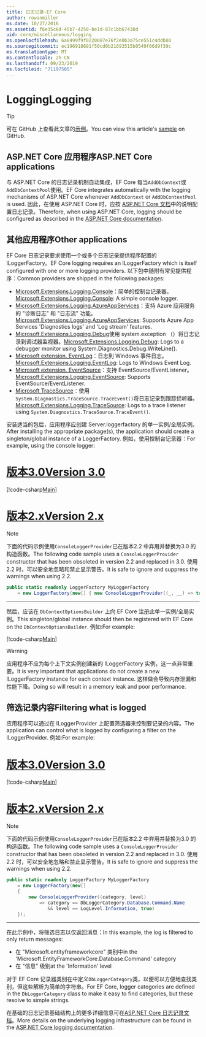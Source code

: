 ```yaml
---
title: 日志记录-EF Core
author: rowanmiller
ms.date: 10/27/2016
ms.assetid: f6e35c6d-45b7-4258-be1d-87c1bb67438d
uid: core/miscellaneous/logging
ms.openlocfilehash: 6a8499f9f0220087e76f2e0b3a75ce551c4ddb80
ms.sourcegitcommit: ec196918691f50cd0b21693515b0549f06d9f39c
ms.translationtype: MT
ms.contentlocale: zh-CN
ms.lasthandoff: 09/23/2019
ms.locfileid: "71197505"
---
```

# <a name="logging"></a><span data-ttu-id="a6553-102">Logging</span><span class="sxs-lookup"><span data-stu-id="a6553-102">Logging</span></span>

> [!TIP]  
> <span data-ttu-id="a6553-103">可在 GitHub 上查看此文章的[示例](https://github.com/aspnet/EntityFramework.Docs/tree/master/samples/core/Miscellaneous/Logging)。</span><span class="sxs-lookup"><span data-stu-id="a6553-103">You can view this article's [sample](https://github.com/aspnet/EntityFramework.Docs/tree/master/samples/core/Miscellaneous/Logging) on GitHub.</span></span>

## <a name="aspnet-core-applications"></a><span data-ttu-id="a6553-104">ASP.NET Core 应用程序</span><span class="sxs-lookup"><span data-stu-id="a6553-104">ASP.NET Core applications</span></span>

<span data-ttu-id="a6553-105">与 ASP.NET Core 的日志记录机制自动集成，EF Core 每当`AddDbContext`或`AddDbContextPool`使用。</span><span class="sxs-lookup"><span data-stu-id="a6553-105">EF Core integrates automatically with the logging mechanisms of ASP.NET Core whenever `AddDbContext` or `AddDbContextPool` is used.</span></span> <span data-ttu-id="a6553-106">因此，在使用 ASP.NET Core 时，应按 [ASP.NET Core 文档](https://docs.microsoft.com/aspnet/core/fundamentals/logging?tabs=aspnetcore2x)中的说明配置日志记录。</span><span class="sxs-lookup"><span data-stu-id="a6553-106">Therefore, when using ASP.NET Core, logging should be configured as described in the [ASP.NET Core documentation](https://docs.microsoft.com/aspnet/core/fundamentals/logging?tabs=aspnetcore2x).</span></span>

## <a name="other-applications"></a><span data-ttu-id="a6553-107">其他应用程序</span><span class="sxs-lookup"><span data-stu-id="a6553-107">Other applications</span></span>

<span data-ttu-id="a6553-108">EF Core 日志记录要求使用一个或多个日志记录提供程序配置的 ILoggerFactory。</span><span class="sxs-lookup"><span data-stu-id="a6553-108">EF Core logging requires an ILoggerFactory which is itself configured with one or more logging providers.</span></span> <span data-ttu-id="a6553-109">以下包中随附有常见提供程序：</span><span class="sxs-lookup"><span data-stu-id="a6553-109">Common providers are shipped in the following packages:</span></span>

* <span data-ttu-id="a6553-110">[Microsoft.Extensions.Logging.Console](https://www.nuget.org/packages/Microsoft.Extensions.Logging.Console/)：简单的控制台记录器。</span><span class="sxs-lookup"><span data-stu-id="a6553-110">[Microsoft.Extensions.Logging.Console](https://www.nuget.org/packages/Microsoft.Extensions.Logging.Console/): A simple console logger.</span></span>
* <span data-ttu-id="a6553-111">[Microsoft.Extensions.Logging.AzureAppServices](https://www.nuget.org/packages/Microsoft.Extensions.Logging.AzureAppServices/)：支持 Azure 应用服务的 "诊断日志" 和 "日志流" 功能。</span><span class="sxs-lookup"><span data-stu-id="a6553-111">[Microsoft.Extensions.Logging.AzureAppServices](https://www.nuget.org/packages/Microsoft.Extensions.Logging.AzureAppServices/): Supports Azure App Services 'Diagnostics logs' and 'Log stream' features.</span></span>
* <span data-ttu-id="a6553-112">[Microsoft.Extensions.Logging.Debug](https://www.nuget.org/packages/Microsoft.Extensions.Logging.Debug/)使用 system.exception （）将日志记录到调试器监视器。</span><span class="sxs-lookup"><span data-stu-id="a6553-112">[Microsoft.Extensions.Logging.Debug](https://www.nuget.org/packages/Microsoft.Extensions.Logging.Debug/): Logs to a debugger monitor using System.Diagnostics.Debug.WriteLine().</span></span>
* <span data-ttu-id="a6553-113">[Microsoft extension. EventLog](https://www.nuget.org/packages/Microsoft.Extensions.Logging.EventLog/)：日志到 Windows 事件日志。</span><span class="sxs-lookup"><span data-stu-id="a6553-113">[Microsoft.Extensions.Logging.EventLog](https://www.nuget.org/packages/Microsoft.Extensions.Logging.EventLog/): Logs to Windows Event Log.</span></span>
* <span data-ttu-id="a6553-114">[Microsoft extension. EventSource](https://www.nuget.org/packages/Microsoft.Extensions.Logging.EventSource/)：支持 EventSource/EventListener。</span><span class="sxs-lookup"><span data-stu-id="a6553-114">[Microsoft.Extensions.Logging.EventSource](https://www.nuget.org/packages/Microsoft.Extensions.Logging.EventSource/): Supports EventSource/EventListener.</span></span>
* <span data-ttu-id="a6553-115">[Microsoft TraceSource](https://www.nuget.org/packages/Microsoft.Extensions.Logging.TraceSource/)：使用`System.Diagnostics.TraceSource.TraceEvent()`将日志记录到跟踪侦听器。</span><span class="sxs-lookup"><span data-stu-id="a6553-115">[Microsoft.Extensions.Logging.TraceSource](https://www.nuget.org/packages/Microsoft.Extensions.Logging.TraceSource/): Logs to a trace listener using `System.Diagnostics.TraceSource.TraceEvent()`.</span></span>

<span data-ttu-id="a6553-116">安装适当的包后，应用程序应创建 Server.loggerfactory 的单一实例/全局实例。</span><span class="sxs-lookup"><span data-stu-id="a6553-116">After installing the appropriate package(s), the application should create a singleton/global instance of a LoggerFactory.</span></span> <span data-ttu-id="a6553-117">例如，使用控制台记录器：</span><span class="sxs-lookup"><span data-stu-id="a6553-117">For example, using the console logger:</span></span>

# <a name="version-30tabv3"></a>[<span data-ttu-id="a6553-118">版本3.0</span><span class="sxs-lookup"><span data-stu-id="a6553-118">Version 3.0</span></span>](#tab/v3)

[!code-csharp[Main](../../../samples/core/Miscellaneous/Logging/Logging/BloggingContext.cs#DefineLoggerFactory)]

# <a name="version-2xtabv2"></a>[<span data-ttu-id="a6553-119">版本2.x</span><span class="sxs-lookup"><span data-stu-id="a6553-119">Version 2.x</span></span>](#tab/v2)

> [!NOTE]
> <span data-ttu-id="a6553-120">下面的代码示例使用`ConsoleLoggerProvider`已在版本2.2 中弃用并替换为3.0 的构造函数。</span><span class="sxs-lookup"><span data-stu-id="a6553-120">The following code sample uses a `ConsoleLoggerProvider` constructor that has been obsoleted in version 2.2 and replaced in 3.0.</span></span> <span data-ttu-id="a6553-121">使用2.2 时，可以安全地忽略和禁止显示警告。</span><span class="sxs-lookup"><span data-stu-id="a6553-121">It is safe to ignore and suppress the warnings when using 2.2.</span></span>

``` csharp
public static readonly LoggerFactory MyLoggerFactory
    = new LoggerFactory(new[] { new ConsoleLoggerProvider((_, __) => true, true) });
```

***

<span data-ttu-id="a6553-122">然后，应该在 `DbContextOptionsBuilder` 上向 EF Core 注册此单一实例/全局实例。</span><span class="sxs-lookup"><span data-stu-id="a6553-122">This singleton/global instance should then be registered with EF Core on the `DbContextOptionsBuilder`.</span></span> <span data-ttu-id="a6553-123">例如:</span><span class="sxs-lookup"><span data-stu-id="a6553-123">For example:</span></span>

[!code-csharp[Main](../../../samples/core/Miscellaneous/Logging/Logging/BloggingContext.cs#RegisterLoggerFactory)]

> [!WARNING]
> <span data-ttu-id="a6553-124">应用程序不应为每个上下文实例创建新的 ILoggerFactory 实例，这一点非常重要。</span><span class="sxs-lookup"><span data-stu-id="a6553-124">It is very important that applications do not create a new ILoggerFactory instance for each context instance.</span></span> <span data-ttu-id="a6553-125">这样做会导致内存泄漏和性能下降。</span><span class="sxs-lookup"><span data-stu-id="a6553-125">Doing so will result in a memory leak and poor performance.</span></span>

## <a name="filtering-what-is-logged"></a><span data-ttu-id="a6553-126">筛选记录内容</span><span class="sxs-lookup"><span data-stu-id="a6553-126">Filtering what is logged</span></span>

<span data-ttu-id="a6553-127">应用程序可以通过在 ILoggerProvider 上配置筛选器来控制要记录的内容。</span><span class="sxs-lookup"><span data-stu-id="a6553-127">The application can control what is logged by configuring a filter on the ILoggerProvider.</span></span> <span data-ttu-id="a6553-128">例如:</span><span class="sxs-lookup"><span data-stu-id="a6553-128">For example:</span></span>

# <a name="version-30tabv3"></a>[<span data-ttu-id="a6553-129">版本3.0</span><span class="sxs-lookup"><span data-stu-id="a6553-129">Version 3.0</span></span>](#tab/v3)

[!code-csharp[Main](../../../samples/core/Miscellaneous/Logging/Logging/BloggingContextWithFiltering.cs#DefineLoggerFactory)]

# <a name="version-2xtabv2"></a>[<span data-ttu-id="a6553-130">版本2.x</span><span class="sxs-lookup"><span data-stu-id="a6553-130">Version 2.x</span></span>](#tab/v2)

> [!NOTE]
> <span data-ttu-id="a6553-131">下面的代码示例使用`ConsoleLoggerProvider`已在版本2.2 中弃用并替换为3.0 的构造函数。</span><span class="sxs-lookup"><span data-stu-id="a6553-131">The following code sample uses a `ConsoleLoggerProvider` constructor that has been obsoleted in version 2.2 and replaced in 3.0.</span></span> <span data-ttu-id="a6553-132">使用2.2 时，可以安全地忽略和禁止显示警告。</span><span class="sxs-lookup"><span data-stu-id="a6553-132">It is safe to ignore and suppress the warnings when using 2.2.</span></span>

``` csharp
public static readonly LoggerFactory MyLoggerFactory
    = new LoggerFactory(new[]
    {
        new ConsoleLoggerProvider((category, level)
            => category == DbLoggerCategory.Database.Command.Name
               && level == LogLevel.Information, true)
    });
```

***

<span data-ttu-id="a6553-133">在此示例中，将筛选日志以仅返回消息：</span><span class="sxs-lookup"><span data-stu-id="a6553-133">In this example, the log is filtered to only return messages:</span></span>
 * <span data-ttu-id="a6553-134">在 "Microsoft.entityframeworkcore" 类别中</span><span class="sxs-lookup"><span data-stu-id="a6553-134">in the 'Microsoft.EntityFrameworkCore.Database.Command' category</span></span>
 * <span data-ttu-id="a6553-135">在 "信息" 级别</span><span class="sxs-lookup"><span data-stu-id="a6553-135">at the 'Information' level</span></span>

<span data-ttu-id="a6553-136">对于 EF Core 记录器类别在中定义`DbLoggerCategory`类，以便可以方便地查找类别，但这些解析为简单的字符串。</span><span class="sxs-lookup"><span data-stu-id="a6553-136">For EF Core, logger categories are defined in the `DbLoggerCategory` class to make it easy to find categories, but these resolve to simple strings.</span></span>

<span data-ttu-id="a6553-137">在基础的日志记录基础结构上的更多详细信息可在[ASP.NET Core 日志记录文档](https://docs.microsoft.com/aspnet/core/fundamentals/logging?tabs=aspnetcore2x)。</span><span class="sxs-lookup"><span data-stu-id="a6553-137">More details on the underlying logging infrastructure can be found in the [ASP.NET Core logging documentation](https://docs.microsoft.com/aspnet/core/fundamentals/logging?tabs=aspnetcore2x).</span></span>
